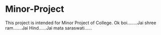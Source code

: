 # Minor-Project
This project is intended for Minor Project of College.
Ok boi........Jai shree ram.......Jai Hind......Jai mata saraswati......
